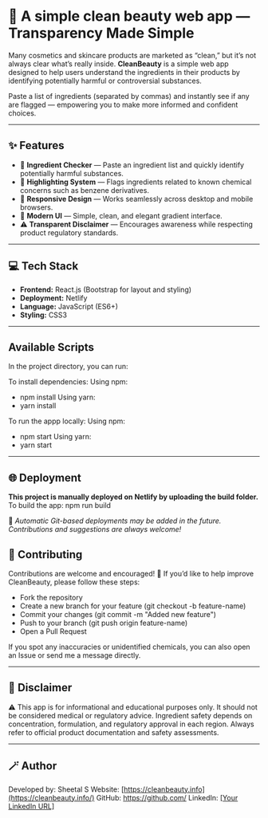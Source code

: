 # 🌿 A simple clean beauty web app — Transparency Made Simple  

Many cosmetics and skincare products are marketed as “clean,” but it’s not always clear what’s really inside. **CleanBeauty** is a simple web app designed to help users understand the ingredients in their products by identifying potentially harmful or controversial substances.  

Paste a list of ingredients (separated by commas) and instantly see if any are flagged — empowering you to make more informed and confident choices.  

---

## ✨ Features
- 🧴 **Ingredient Checker** — Paste an ingredient list and quickly identify potentially harmful substances.  
- 🧪 **Highlighting System** — Flags ingredients related to known chemical concerns such as benzene derivatives.  
- 📱 **Responsive Design** — Works seamlessly across desktop and mobile browsers.  
- 🌈 **Modern UI** — Simple, clean, and elegant gradient interface.  
- ⚠️ **Transparent Disclaimer** — Encourages awareness while respecting product regulatory standards.  

---

## 💻 Tech Stack
- **Frontend:** React.js (Bootstrap for layout and styling)  
- **Deployment:** Netlify  
- **Language:** JavaScript (ES6+)  
- **Styling:** CSS3  

---

## Available Scripts

In the project directory, you can run:

To install dependencies:
Using npm:
- npm install
Using yarn:
- yarn install

To run the appp locally:
Using npm:
- npm start
Using yarn:
- yarn start

---

## 🌐 Deployment
**This project is manually deployed on Netlify by uploading the build folder.**
To build the app:
npm run build

🔄 _Automatic Git-based deployments may be added in the future.
Contributions and suggestions are always welcome!_

## 🤝 Contributing
Contributions are welcome and encouraged! 💚
If you’d like to help improve CleanBeauty, please follow these steps:
- Fork the repository
- Create a new branch for your feature (git checkout -b feature-name)
- Commit your changes (git commit -m "Added new feature")
- Push to your branch (git push origin feature-name)
- Open a Pull Request

If you spot any inaccuracies or unidentified chemicals, you can also open an Issue or send me a message directly.

---

## 📘 Disclaimer
⚠️ This app is for informational and educational purposes only.
It should not be considered medical or regulatory advice.
Ingredient safety depends on concentration, formulation, and regulatory approval in each region.
Always refer to official product documentation and safety assessments.

---

## 🪄 Author

Developed by: Sheetal S
Website: [https://cleanbeauty.info](https://cleanbeauty.info/)
GitHub: [https://github.com/<your-username>](https://github.com/SheetalShankarr)
LinkedIn: [[Your LinkedIn URL]](https://www.linkedin.com/in/sheetal-shankarr)
